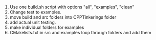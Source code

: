 1. Use one build.sh script with options "all", "examples", "clean"
2. Change test to examples.
3. move build and src folders into CPPTinkerings folder
4. add actual unit testing.
5. make individual folders for examples
6. CMakelists.txt in src and examples loop through folders and add them

